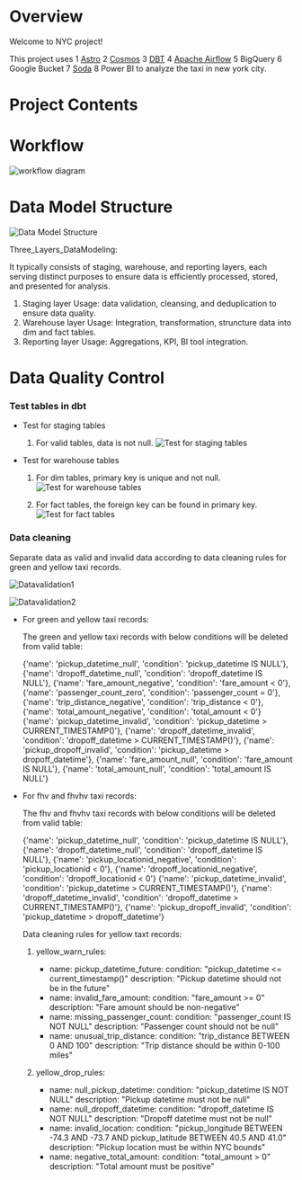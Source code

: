 Overview
========

Welcome to NYC project! 

This project uses 
    1 [Astro](https://www.astronomer.io/dg/signup-airflow/?utm_term=astro%20airflow&utm_campaign=brand-ft-global&utm_source=adwords&utm_medium=ppc&hsa_acc=4274135664&hsa_cam=21865965766&hsa_grp=169329542829&hsa_ad=743940119888&hsa_src=g&hsa_tgt=kwd-1777215821248&hsa_kw=astro%20airflow&hsa_mt=p&hsa_net=adwords&hsa_ver=3&gad_source=1&gad_campaignid=21865965766&gbraid=0AAAAADP7Y9h6CsvefFMH8xTG9Q-_USBQ8&gclid=Cj0KCQjwoZbBBhDCARIsAOqMEZUoRqNGZytzbavrQZdXT9hYyecnTyi5p1hJg3NOWR7pZm2bxNfPb_YaAoMIEALw_wcB) 
    2 [Cosmos](https://www.astronomer.io/cosmos/) 
    3 [DBT](https://www.getdbt.com/product/what-is-dbt) 
    4 [Apache Airflow](https://airflow.apache.org/)
    5 BigQuery 
    6 Google Bucket 
    7 [Soda](https://www.soda.io/) 
    8 Power BI
to analyze the taxi in new york city. 



Project Contents
================


Workflow 
================
![workflow diagram](https://github.com/GloriaTT502a/nyc_project/blob/img/img/workflow.png)



Data Model Structure
===========================
![Data Model Structure](https://github.com/GloriaTT502a/nyc_project/blob/img/img/Three_Layers_DataModeling.png)

Three_Layers_DataModeling: 

It typically consists of staging, warehouse, and reporting layers, each serving distinct purposes to ensure data is efficiently processed, stored, and presented for analysis. 

1. Staging layer 
    Usage: data validation, cleansing, and deduplication to ensure data quality. 
2. Warehouse layer
    Usage: Integration, transformation, struncture data into dim and fact tables. 
3. Reporting layer 
    Usage: Aggregations, KPI, BI tool integration. 


Data Quality Control 
=========================== 

### Test tables in dbt 
  - Test for staging tables 
    
    1) For valid tables, data is not null. 
      ![Test for staging tables](https://github.com/GloriaTT502a/nyc_project/blob/img/img/Test_staging_table.png)

  - Test for warehouse tables 
      
    1) For dim tables, primary key is unique and not null. 
      ![Test for warehouse tables](https://github.com/GloriaTT502a/nyc_project/blob/img/img/Test_dim_table.png)

      
    2) For fact tables, the foreign key can be found in primary key. 
      ![Test for fact tables](https://github.com/GloriaTT502a/nyc_project/blob/img/img/Test_fact_table.png)

### Data cleaning 
    
Separate data as valid and invalid data according to data cleaning rules for green and yellow taxi records. 

![Datavalidation1](https://github.com/GloriaTT502a/nyc_project/blob/img/img/Datavalidationgreen.png)

![Datavalidation2](https://github.com/GloriaTT502a/nyc_project/blob/img/img/Datavalidationfhv.png)

- For green and yellow taxi records: 
  
  The green and yellow taxi records with below conditions will be deleted from valid table: 

    {'name': 'pickup_datetime_null', 'condition': 'pickup_datetime IS NULL'},
    {'name': 'dropoff_datetime_null', 'condition': 'dropoff_datetime IS NULL'},
    {'name': 'fare_amount_negative', 'condition': 'fare_amount < 0'},
    {'name': 'passenger_count_zero', 'condition': 'passenger_count = 0'},
    {'name': 'trip_distance_negative', 'condition': 'trip_distance < 0'},
    {'name': 'total_amount_negative', 'condition': 'total_amount < 0'}
    {'name': 'pickup_datetime_invalid', 'condition': 'pickup_datetime > CURRENT_TIMESTAMP()'},
    {'name': 'dropoff_datetime_invalid', 'condition': 'dropoff_datetime > CURRENT_TIMESTAMP()'},
    {'name': 'pickup_dropoff_invalid', 'condition': 'pickup_datetime > dropoff_datetime'},
    {'name': 'fare_amount_null', 'condition': 'fare_amount IS NULL'},
    {'name': 'total_amount_null', 'condition': 'total_amount IS NULL'}    
    
- For fhv and fhvhv taxi records: 
  
  The fhv and fhvhv taxi records with below conditions will be deleted from valid table:  

    {'name': 'pickup_datetime_null', 'condition': 'pickup_datetime IS NULL'},
    {'name': 'dropoff_datetime_null', 'condition': 'dropoff_datetime IS NULL'},
    {'name': 'pickup_locationid_negative', 'condition': 'pickup_locationid < 0'},
    {'name': 'dropoff_locationid_negative', 'condition': 'dropoff_locationid < 0'} 
    {'name': 'pickup_datetime_invalid', 'condition': 'pickup_datetime > CURRENT_TIMESTAMP()'},
    {'name': 'dropoff_datetime_invalid', 'condition': 'dropoff_datetime > CURRENT_TIMESTAMP()'},
    {'name': 'pickup_dropoff_invalid', 'condition': 'pickup_datetime > dropoff_datetime'} 







    Data cleaning rules for yellow taxt records: 

    1) yellow_warn_rules:
        - name: pickup_datetime_future:
          condition: "pickup_datetime <= current_timestamp()"
          description: "Pickup datetime should not be in the future"
        - name: invalid_fare_amount:
          condition: "fare_amount >= 0"
          description: "Fare amount should be non-negative"
        - name: missing_passenger_count:
          condition: "passenger_count IS NOT NULL"
          description: "Passenger count should not be null"
        - name: unusual_trip_distance:
          condition: "trip_distance BETWEEN 0 AND 100"
          description: "Trip distance should be within 0-100 miles"

    2) yellow_drop_rules:
        - name: null_pickup_datetime:
          condition: "pickup_datetime IS NOT NULL"
          description: "Pickup datetime must not be null"
        - name: null_dropoff_datetime:
          condition: "dropoff_datetime IS NOT NULL"
          description: "Dropoff datetime must not be null"
        - name: invalid_location:
          condition: "pickup_longitude BETWEEN -74.3 AND -73.7 AND pickup_latitude BETWEEN 40.5 AND 41.0"
          description: "Pickup location must be within NYC bounds"
        - name: negative_total_amount:
          condition: "total_amount > 0"
          description: "Total amount must be positive"

          